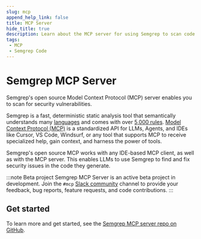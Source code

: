 ```yaml
---
slug: mcp
append_help_link: false
title: MCP Server
hide_title: true
description: Learn about the MCP server for using Semgrep to scan code for security vulnerabilities.
tags:
 - MCP
 - Semgrep Code
---
```


# Semgrep MCP Server

Semgrep's open source Model Context Protocol (MCP) server enables you to scan for security vulnerabilities.

Semgrep is a fast, deterministic static analysis tool that semantically understands many [languages](https://semgrep.dev/docs/supported-languages) and comes with over [5,000 rules](https://semgrep.dev/registry). [Model Context Protocol (MCP)](https://modelcontextprotocol.io/) is a standardized API for LLMs, Agents, and IDEs like Cursor, VS Code, Windsurf, or any tool that supports MCP to receive specialized help, gain context, and harness the power of tools.

Semgrep's open source MCP works with any IDE-based MCP client, as well as with the MCP server. This enables LLMs to use Semgrep to find and fix security issues in the code they generate.

:::note Beta project
Semgrep MCP Server is an active beta project in development. Join the `#mcp` [Slack community](https://go.semgrep.dev/slack) channel to provide your feedback, bug reports, feature requests, and code contributions.
:::

## Get started

To learn more and get started, see the [Semgrep MCP server repo on GitHub](https://github.com/semgrep/mcp).

